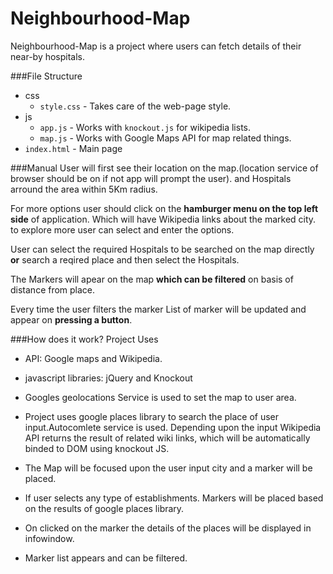 # Neighbourhood-Map
Neighbourhood-Map is a project where users can fetch details of their near-by hospitals.

###File Structure
* css
  * `style.css` - Takes care of the web-page style.
* js
  * `app.js` - Works with `knockout.js` for wikipedia lists.
  * `map.js` - Works with Google Maps API for map related things.
* `index.html` - Main page

###Manual
User will first see their location on the map.(location service of browser should be on if not app will prompt the user).
and Hospitals arround the area within 5Km radius.

For more options user should click on the **hamburger menu on the top left side** of application.
Which will have Wikipedia links about the marked city. to explore more user can select and enter the options.

User can select the required Hospitals to be searched on the map directly **or** search a reqired place and then select the Hospitals.

The Markers will apear on the map **which can be filtered** on basis of distance from place.

Every time the user filters the marker List of marker will be updated and appear on **pressing a button**.

###How does it work?
Project Uses 
* API: Google maps and Wikipedia.
* javascript libraries: jQuery and Knockout

* Googles geolocations Service is used to set the map to user area.

* Project uses google places library to search the place of user input.Autocomlete service is used.
  Depending upon the input Wikipedia API returns the result of related wiki links, which will be automatically binded to DOM using  knockout JS.
* The Map will be focused upon the user input city and a marker will be placed.
* If user selects any type of establishments. Markers will be placed based on the results of google places library.
* On clicked on the marker the details of the places will be displayed in infowindow.
* Marker list appears and can be filtered.
